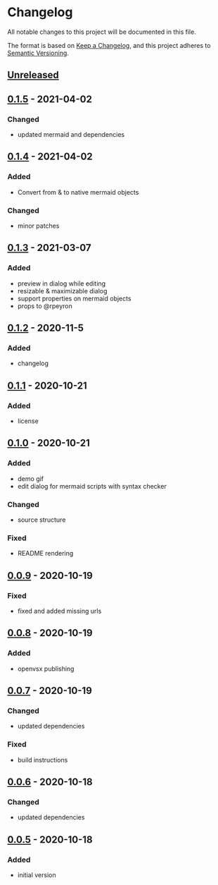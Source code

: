 # Changelog
All notable changes to this project will be documented in this file.

The format is based on [Keep a Changelog](https://keepachangelog.com/en/1.0.0/),
and this project adheres to [Semantic Versioning](https://semver.org/spec/v2.0.0.html).

<!-- EDIT THIS -->
[Unreleased]: https://github.com/nopeslide/drawio_mermaid_plugin/compare/v0.1.5...HEAD
## [Unreleased]

<!--
[MAJOR.MINOR.PATCH]: https://github.com/nopeslide/drawio_mermaid_plugin/compare/vLASTMAJOR.LASTMINOR.LASTPATCH...vMAJOR.MINOR.PATCH
## [MAJOR.MINOR.PATCH] - YEAR-MONTH-DAY

### Added
- new features.

### Changed
- changes in existing functionality.

### Deprecated
- soon-to-be removed features.

### Removed
- removed features.

### Fixed
- bug fixes.

### Security
- vulnerabilities.
-->

[0.1.5]: https://github.com/nopeslide/drawio_mermaid_plugin/compare/v0.1.4...v0.1.5
## [0.1.5] - 2021-04-02

### Changed
- updated mermaid and dependencies

[0.1.4]: https://github.com/nopeslide/drawio_mermaid_plugin/compare/v0.1.3...v0.1.4
## [0.1.4] - 2021-04-02

### Added
- Convert from & to native mermaid objects

### Changed
- minor patches


[0.1.3]: https://github.com/nopeslide/drawio_mermaid_plugin/compare/v0.1.2...v0.1.3
## [0.1.3] - 2021-03-07

### Added
- preview in dialog while editing
- resizable & maximizable dialog
- support properties on mermaid objects
- props to @rpeyron

[0.1.2]: https://github.com/nopeslide/drawio_mermaid_plugin/compare/v0.1.1...v0.1.2
## [0.1.2] - 2020-11-5

### Added
- changelog

[0.1.1]: https://github.com/nopeslide/drawio_mermaid_plugin/compare/v0.1.0...v0.1.1
## [0.1.1] - 2020-10-21

### Added
- license

[0.1.0]: https://github.com/nopeslide/drawio_mermaid_plugin/compare/v0.0.9...v0.1.0
## [0.1.0] - 2020-10-21

### Added
- demo gif
- edit dialog for mermaid scripts with syntax checker

### Changed
- source structure

### Fixed
- README rendering

[0.0.9]: https://github.com/nopeslide/drawio_mermaid_plugin/compare/v0.0.8...v0.0.9
## [0.0.9] - 2020-10-19

### Fixed
- fixed and added missing urls

[0.0.8]: https://github.com/nopeslide/drawio_mermaid_plugin/compare/v0.0.7...v0.0.8
## [0.0.8] - 2020-10-19

### Added
- openvsx publishing

[0.0.7]: https://github.com/nopeslide/drawio_mermaid_plugin/compare/v0.0.6...v0.0.7
## [0.0.7] - 2020-10-19

### Changed
- updated dependencies

### Fixed
- build instructions

[0.0.6]: https://github.com/nopeslide/drawio_mermaid_plugin/compare/v0.0.5...v0.0.6
## [0.0.6] - 2020-10-18

### Changed
- updated dependencies

[0.0.5]: https://github.com/nopeslide/drawio_mermaid_plugin/releases/tag/v0.0.5
## [0.0.5] - 2020-10-18

### Added
- initial version